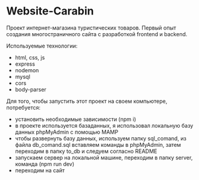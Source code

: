 # Website-Carabin

Проект интернет-магазина туристических товаров. Первый опыт создания многостраничного сайта с разработкой frontend и backend.

Используемые технологии:
- html, css, js
- express
- nodemon
- mysql
- cors
- body-parser

Для того, чтобы запустить этот проект на своем компьютере, потребуется: 
- установить необходимые зависимости (npm i) 
- в проекте используется базаданных, я использовал локальную базу данных phpMyAdmin с помощью MAMP
- чтобы развернуть базу данных, используем папку sql_comand, из файла db_comand.sql вставляем команды в phpMyAdmin, затем переходим в папку to_db и следуем согласно README
- запускаем сервер на локальной машине, переходим в папку server, команда (npm run dev)
- переходим на сайт

